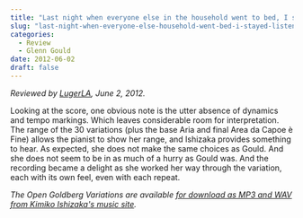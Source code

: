 ```yaml
---
title: "Last night when everyone else in the household went to bed, I stayed up to listen to this with a copy of the public domain score (from MuseScore.com) in front of me."
slug: "last-night-when-everyone-else-household-went-bed-i-stayed-listen-copy-public-domain-score"
categories:
  - Review
  - Glenn Gould
date: 2012-06-02
draft: false
---
```

*Reviewed by [LugerLA](http://lugerpitt.blogspot.com/2012/06/new-recording-of-goldberg-variations.html), June 2, 2012.*

Looking at the score, one obvious note is the utter absence of dynamics and tempo markings. Which leaves considerable room for interpretation. The range of the 30 variations (plus the base Aria and final Area da Capoe è Fine) allows the pianist to show her range, and Ishizaka provides something to hear. As expected, she does not make the same choices as Gould. And she does not seem to be in as much of a hurry as Gould was. And the recording became a delight as she worked her way through the variation, each with its own feel, even with each repeat.

<em>The Open Goldberg Variations are available [for download as MP3 and WAV from Kimiko Ishizaka's music site](https://music.kimiko-pianko.com).</em>

